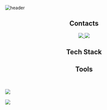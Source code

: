 ![header](https://capsule-render.vercel.app/api?type=transparent&height=100&section=header&text=Introducing%20JiHyun&fontColor=BE6BE3&fontSize=30)


<div align=center>
    <h2>Contacts</h2>
    <a href="https://github.com/baekji919">
         <img src="https://img.shields.io/badge/GitLab-FC6D26?style=flat&logo=GitLab&logoColor=white"/>
    </a>
    <a href="https://baekji919.tistory.com">
         <img src="https://img.shields.io/badge/Tistory-000000?style=flat&logo=GitLab&logoColor=white"/>
    </a>
   </div>

<div align=center>
    <h2>Tech Stack</h2>
</div>

<div align=center>
    <h2>Tools</h2>
</div>


<br><br>
<img src="https://github-readme-stats.vercel.app/api/top-langs/?username=baekji919&layout=compact"><br><br>
<img src="https://github-readme-stats.vercel.app/api?username=baekji919&show_icons=true">
